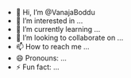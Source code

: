 - 👋 Hi, I’m @VanajaBoddu
- 👀 I’m interested in ...
- 🌱 I’m currently learning ...
- 💞️ I’m looking to collaborate on ...
- 📫 How to reach me ...
- 😄 Pronouns: ...
- ⚡ Fun fact: ...

<!---
VanajaBoddu/VanajaBoddu is a ✨ special ✨ repository because its `README.md` (this file) appears on your GitHub profile.
You can click the Preview link to take a look at your changes.
--->

